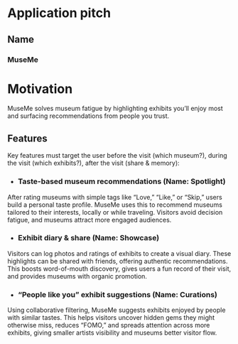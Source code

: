 # Application pitch

## Name

### MuseMe

# Motivation

MuseMe solves museum fatigue by highlighting exhibits you’ll enjoy most and surfacing recommendations from people you trust.

## Features

Key features must target the user before the visit (which museum?), during the visit (which exhibits?), after the visit (share & memory):

- ### Taste-based museum recommendations (Name: Spotlight)
After rating museums with simple tags like “Love,” “Like,” or “Skip,” users build a personal taste profile. MuseMe uses this to recommend museums tailored to their interests, locally or while traveling. Visitors avoid decision fatigue, and museums attract more engaged audiences.

- ### Exhibit diary & share (Name: Showcase)
Visitors can log photos and ratings of exhibits to create a visual diary. These highlights can be shared with friends, offering authentic recommendations. This boosts word-of-mouth discovery, gives users a fun record of their visit, and provides museums with organic promotion.

- ### “People like you” exhibit suggestions (Name: Curations)
Using collaborative filtering, MuseMe suggests exhibits enjoyed by people with similar tastes. This helps visitors uncover hidden gems they might otherwise miss, reduces “FOMO,” and spreads attention across more exhibits, giving smaller artists visibility and museums better visitor flow.
